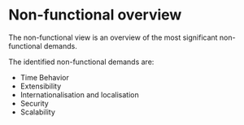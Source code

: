 <!--
SPDX-FileCopyrightText: Contributors to the Documentation project

SPDX-License-Identifier: Apache-2.0
-->

# Non-functional overview

The non-functional view is an overview of the most significant non-functional demands.

The identified non-functional demands are:

* Time Behavior
* Extensibility
* Internationalisation and localisation
* Security
* Scalability

